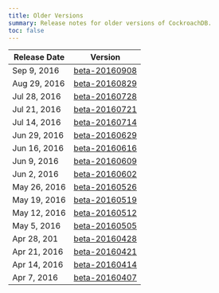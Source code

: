 ```yaml
---
title: Older Versions
summary: Release notes for older versions of CockroachDB.
toc: false
---
```


Release Date | Version
-------------|--------
Sep 9, 2016 | [beta-20160908](beta-20160908.html)
Aug 29, 2016 | [beta-20160829](beta-20160829.html)
Jul 28, 2016 | [beta-20160728](beta-20160728.html)
Jul 21, 2016 | [beta-20160721](beta-20160721.html)
Jul 14, 2016 | [beta-20160714](beta-20160714.html)
Jun 29, 2016 | [beta-20160629](beta-20160629.html)
Jun 16, 2016 | [beta-20160616](beta-20160616.html)
Jun 9, 2016 | [beta-20160609](beta-20160609.html)
Jun 2, 2016 | [beta-20160602](beta-20160602.html)
May 26, 2016 | [beta-20160526](beta-20160526.html)
May 19, 2016 | [beta-20160519](beta-20160519.html)
May 12, 2016 | [beta-20160512](beta-20160512.html)
May 5, 2016 | [beta-20160505](beta-20160505.html)
Apr 28, 201 | [beta-20160428](beta-20160428.html)
Apr 21, 2016 | [beta-20160421](beta-20160421.html)
Apr 14, 2016 | [beta-20160414](beta-20160414.html)
Apr 7, 2016 | [beta-20160407](beta-20160407.html)
